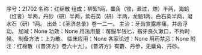序号：21702
名称：红绵散
组成：柳絮1两，麋角（镑，煮过，焙）半两，海蛤（红者）半两，丹砂（研）半两，紫石英（研）半两，龙脑1两，白石英半两，凝水石（研）1两。
出处：《圣济总录》卷一二一。
主治：牙齿宣露疼痛，并齿浮动。
加减：None
功效：None
用法用量：每服半钱匕，揩牙良久漱口，不拘时候。
制备方法：上为散。
临床应用：None
各家论述：None
用药禁忌：None
附注：红棉散（《普济方》卷六十九）。《普济方》有麝、丹参，无麋角、丹砂。
